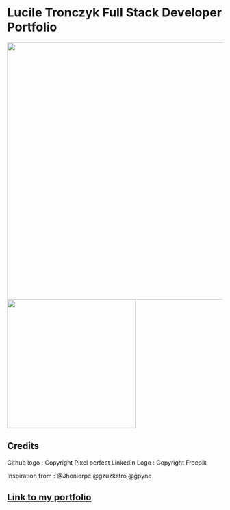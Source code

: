 # Lucile Tronczyk Full Stack Developer Portfolio

 <img src="https://res.cloudinary.com/dsioshcio/image/upload/v1679502477/Screenshot_2023-03-22_at_09.27.25_mgx0fs.png" width="600px"/>
  <img src="https://res.cloudinary.com/dsioshcio/image/upload/v1679502272/Screenshot_2023-03-22_at_09.20.32_cirsy1.png" width="300px"/>



## Credits

Github logo : Copyright Pixel perfect
Linkedin Logo : Copyright Freepik

Inspiration from :
@Jhonierpc
@gzuzkstro
@gpyne


## [Link to my portfolio](https://lucile-tech.com/)

